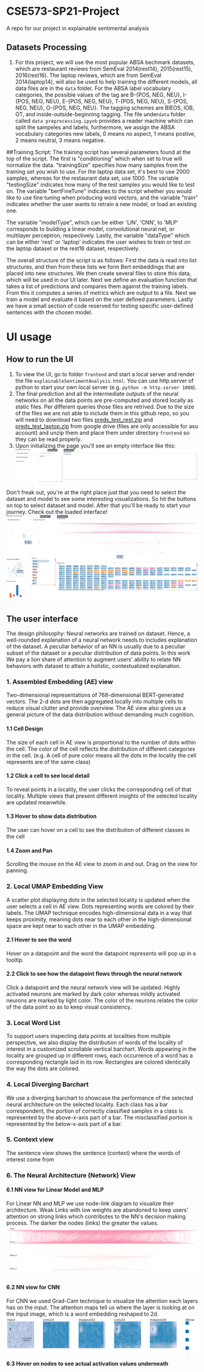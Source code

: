 # CSE573-SP21-Project
A repo for our project in explainable sentimental analysis

## Datasets Processing
  1. For this project, we will use the most popular ABSA bechmark datasets, which are restaurant reviews from SemEval 2014(rest14), 2015(rest15), 2016(rest16). The laptop reviews, which are from SemEval 2014(laptop14), will also be used to help training the different models, all data files are in the `data` folder. For the ABSA label vocabulary categories, the possible values of the tag are B-{POS, NEG, NEU}, I-{POS, NEG, NEU}, E-{POS, NEG, NEU}, T-{POS, NEG, NEU}, S-{POS, NEG, NEU}, O-{POS, NEG, NEU}. The tagging schemes are BIEOS, IOB, OT, and inside-outside-beginning tagging. The file under`data` folder called `data preprocessing.ipynb` provides a reader machine which can split the sampeles and labels, furthermore, we assign the ABSA vocabulary categories new labels, 0 means no aspect, 1 means postive, 2 means neutral, 3 means negative.

##Training Script:
The training script has several parameters found at the top of the script. The first is "conditioning" which when set to true will normalize the data. "trainingSize" specifies how many samples from the training set you wish to use. For the laptop data set, it's best to use 2000 samples, whereas for the restaurant data set, use 1000.
The variable "testingSize" indicates how many of the test samples you would like to test on. The variable "bertFineTune" indicates to the script whether you would like to use fine tuning when producing word vectors, and the variable "train" indicates whether the user wants to retrain a new model, or load an existing one.

The variable "modelType", which can be either 'LIN', 'CNN', to 'MLP' corresponds to building a linear model, convolutional neural net, or multilayer perceptron, respectively.
Lastly, the variable "dataType" which can be either 'rest' or 'laptop' indicates the user wishes to train or test on the laptop dataset or the rest16 dataset, respectively.

The overall structure of the script is as follows: First the data is read into list structures, and then from these lists we form Bert embeddings that are placed into new structures. We then create several files to store this data, which will be used in our UI later. Next we define an evaluation function that takes a list of predictions and compares them against the training labels. From this it computes a series of metrics which are output to a file.
Next we train a model and evaluate it based on the user defined parameters.
Lastly we have a small section of code reserved for testing specific user-defined sentences with the chosen model.

# UI usage
## How to run the UI
  1. To view the UI, go to folder `frontend` and start a local server and render the file `explainableSentimentAnalysis.html`. You can use http.server of python to start your own local server (e.g. `python -m http.server 1008`).
  2. The final prediction and all the intermediate outputs of the neural networks on all the data points are pre-computed and stored locally as static files. Per different queries those files are retrived. Due to the size of the files we are not able to include them in this github repo, so you will need to download two files [preds_test_rest.zip](https://drive.google.com/file/d/1Y4yhjeHo3Hm_qmOMTLC6jUg3jTyl23hp/view?usp=sharing) and [preds_test_laptop.zip](https://drive.google.com/file/d/1bkTh7Cd5vxpozOf4WBE-njo_r_23GH8R/view?usp=sharing) from google drive (files are only accessible for asu account) and unzip them and place them under directory `frontend` so they can be read properly.
  3. Upon initializing the page you'll see an empty interface like this:
  ![init](init.PNG)

  Don't freak out, you're at the right place just that you need to select the dataset and model to see some interesting visualizations. So hit the buttons on top to select dataset and model. After that you'll be ready to start your journey. Check out the loaded interface!
  ![interface](interface.PNG)
  
## The user interface
The design philosophy: Neural networks are trained on dataset. Hence, a well-rounded explanation of a neural network needs to includes explanation of the dataset. A peculiar behavior of an NN is usually due to a peculiar subset of the dataset or a peculiar distribution of data points. In this work We pay a lion share of attention to augment users' ability to relate NN behaviors with dataset to attain a holistic, contextualized explanation.

### 1. Assembled Embedding (AE) view
Two-dimensional representations of 768-dimensional BERT-generated vectors. The 2-d dots are then aggregated locally into multiple cells to reduce visual clutter and provide overview. The AE view also gives us a general picture of the data distribution without demanding much cognition.
#### 1.1 Cell Design
The size of each cell in AE view is proportional to the number of dots within the cell. The color of the cell reflects the distribution of different categories in the cell. (e.g. A cell of pure color means all the dots in the locality the cell represents are of the same class)
#### 1.2 Click a cell to see local detail
To reveal points in a locality, the user clicks the corresponding cell of that locality. Multiple views that present different insights of the selected locality are updated meanwhile.
#### 1.3 Hover to show data distribution
The user can hover on a cell to see the distribution of different classes in the cell
#### 1.4 Zoom and Pan
Scrolling the mouse on the AE view to zoom in and out. Drag on the view for panning.
### 2. Local UMAP Embedding View
A scatter plot displaying dots in the selected locality is updated when the user selects a cell in AE view. Dots representing words are colored by their labels. The UMAP technique encodes high-dimensional data in a way that keeps proximity, meaning dots near to each other in the high-dimensional space are kept near to each other in the UMAP embedding.
#### 2.1 Hover to see the word
Hover on a datapoint and the word the datapoint represents will pop up in a tooltip.
#### 2.2 Click to see how the datapoint flows through the neural network
Click a datapoint and the neural network view will be updated. Highly activated neurons are marked by dark color whereas mildly activated neurons are marked by light color. The color of the neurons relates the color of the data point so as to keep visual consistency.
### 3. Local Word List
To support users inspecting data points at localities from multiple perspective, we also display the distribution of words of the locality of interest in a customized scrollable vertical barchart. Words appearing in the locality are grouped up in different rows, each occurrence of a word has a corresponding rectangle laid in its row. Rectangles are colored identically the way the dots are colored.
### 4. Local Diverging Barchart
We use a diverging barchart to showcase the performance of the selected neural architecture on the selected locality. Each class has a bar correspondent, the portion of correctly classified samples in a class is represented by the above-x-axis part of a bar. The misclassified portion is represented by the below-x-axis part of a bar.
### 5. Context view
The sentence view shows the sentence (context) where the words of interest come from
### 6. The Neural Architecture (Network) View 
#### 6.1 NN view for Linear Model and MLP
For Linear NN and MLP we use node-link diagram to visualize their architecture. Weak Links with low weights are abandoned to keep users' attention on strong links which contributes to the NN's decision making process. The darker the nodes (links) the greater the values.
![linear NN](nn.PNG)
#### 6.2 NN view for CNN
For CNN we used Grad-Cam technique to visualize the attention each layers has on the input. The attention maps tell us where the layer is looking at on the input image, which is a word embedding reshaped to 2d.
![CNN](cnn.PNG)
#### 6.3 Hover on nodes to see actual activation values underneath

